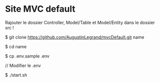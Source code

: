 # Site MVC default

Rajouter le dossier Controller, Model/Table et Model/Entity dans le dossier src !


$ git clone https://github.com/AugustinLegrand/mvcDefault.git name


$ cd name


$ cp .env.sample .env



// Modifier le .env



$ ./start.sh
